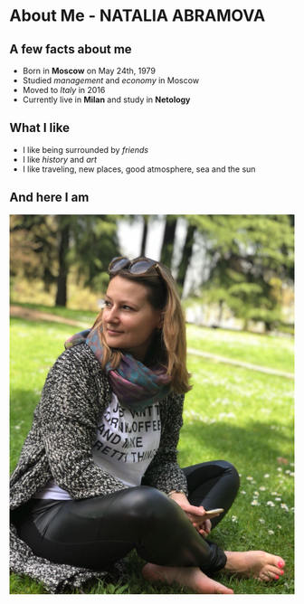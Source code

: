# About Me - NATALIA ABRAMOVA

## A few facts about me

- Born in **Moscow** on May 24th, 1979
- Studied _management_ and _economy_ in Moscow
- Moved to _Italy_ in 2016
- Currently live in **Milan** and study in **Netology**

## What I like

- I like being surrounded by _friends_
- I like _history_ and _art_
- I like traveling, new places, good atmosphere, sea and the sun

## And here I am

![My picture](/images/IMG_6604.JPG)